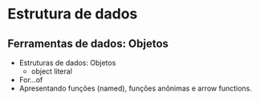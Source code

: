 # Estrutura de dados

Ferramentas de dados: Objetos
---

- Estruturas de dados: Objetos
  - object literal
- For...of
- Apresentando funções (named), funções anônimas e arrow functions.